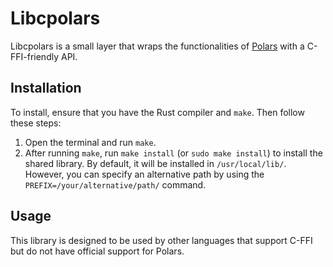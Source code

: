 # Libcpolars

Libcpolars is a small layer that wraps the functionalities of [Polars](https://www.pola.rs/) with a C-FFI-friendly API.

## Installation

To install, ensure that you have the Rust compiler and `make`. Then follow these steps:

1. Open the terminal and run `make`.
2. After running `make`, run `make install` (or `sudo make install`) to install the shared library. By default, it will be installed in `/usr/local/lib/`. However, you can specify an alternative path by using the `PREFIX=/your/alternative/path/` command.

## Usage

This library is designed to be used by other languages that support C-FFI but do not have official support for Polars.
